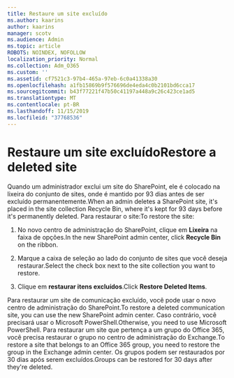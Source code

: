 ```yaml
---
title: Restaure um site excluído
ms.author: kaarins
author: kaarins
manager: scotv
ms.audience: Admin
ms.topic: article
ROBOTS: NOINDEX, NOFOLLOW
localization_priority: Normal
ms.collection: Adm_O365
ms.custom: ''
ms.assetid: cf7521c3-97b4-465a-97eb-6c0a41338a30
ms.openlocfilehash: a1fb15869b9f576696de4eda4c0b2101bd6cca17
ms.sourcegitcommit: b43f77221f47b50c41197a448a9c26c423ce1ad5
ms.translationtype: MT
ms.contentlocale: pt-BR
ms.lasthandoff: 11/15/2019
ms.locfileid: "37768536"
---
```

# <a name="restore-a-deleted-site"></a><span data-ttu-id="51f00-102">Restaure um site excluído</span><span class="sxs-lookup"><span data-stu-id="51f00-102">Restore a deleted site</span></span>

<span data-ttu-id="51f00-103">Quando um administrador exclui um site do SharePoint, ele é colocado na lixeira do conjunto de sites, onde é mantido por 93 dias antes de ser excluído permanentemente.</span><span class="sxs-lookup"><span data-stu-id="51f00-103">When an admin deletes a SharePoint site, it's placed in the site collection Recycle Bin, where it's kept for 93 days before it's permanently deleted.</span></span> <span data-ttu-id="51f00-104">Para restaurar o site:</span><span class="sxs-lookup"><span data-stu-id="51f00-104">To restore the site:</span></span>
  
1. <span data-ttu-id="51f00-105">No novo centro de administração do SharePoint, clique em **Lixeira** na faixa de opções.</span><span class="sxs-lookup"><span data-stu-id="51f00-105">In the new SharePoint admin center, click **Recycle Bin** on the ribbon.</span></span> 
    
2. <span data-ttu-id="51f00-106">Marque a caixa de seleção ao lado do conjunto de sites que você deseja restaurar.</span><span class="sxs-lookup"><span data-stu-id="51f00-106">Select the check box next to the site collection you want to restore.</span></span>
    
3. <span data-ttu-id="51f00-107">Clique em **restaurar itens excluídos**.</span><span class="sxs-lookup"><span data-stu-id="51f00-107">Click **Restore Deleted Items**.</span></span>
    
<span data-ttu-id="51f00-108">Para restaurar um site de comunicação excluído, você pode usar o novo centro de administração do SharePoint.</span><span class="sxs-lookup"><span data-stu-id="51f00-108">To restore a deleted communication site, you can use the new SharePoint admin center.</span></span> <span data-ttu-id="51f00-109">Caso contrário, você precisará usar o Microsoft PowerShell.</span><span class="sxs-lookup"><span data-stu-id="51f00-109">Otherwise, you need to use Microsoft PowerShell.</span></span> <span data-ttu-id="51f00-110">Para restaurar um site que pertença a um grupo do Office 365, você precisa restaurar o grupo no centro de administração do Exchange.</span><span class="sxs-lookup"><span data-stu-id="51f00-110">To restore a site that belongs to an Office 365 group, you need to restore the group in the Exchange admin center.</span></span> <span data-ttu-id="51f00-111">Os grupos podem ser restaurados por 30 dias após serem excluídos.</span><span class="sxs-lookup"><span data-stu-id="51f00-111">Groups can be restored for 30 days after they're deleted.</span></span>
  

